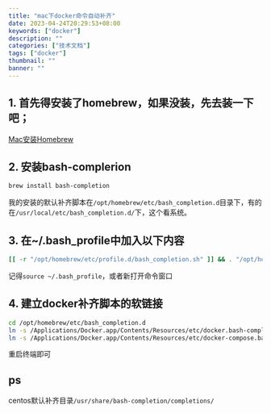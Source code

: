 ```yaml
---
title: "mac下docker命令自动补齐"
date: 2023-04-24T20:29:53+08:00
keywords: ["docker"]
description: ""
categories: ["技术文档"]
tags: ["docker"]
thumbnail: ""
banner: ""
---
```

## 1. 首先得安装了homebrew，如果没装，先去装一下吧；
[Mac安装Homebrew](https://www.rushui.net/posts/mac-install-homebrew/)
## 2. 安装bash-complerion
```bash
brew install bash-completion
```
我的安装的默认补齐脚本在`/opt/homebrew/etc/bash_completion.d`目录下，有的在`/usr/local/etc/bash_completion.d/`下，这个看系统。
## 3. 在~/.bash_profile中加入以下内容
```bash
[[ -r "/opt/homebrew/etc/profile.d/bash_completion.sh" ]] && . "/opt/homebrew/etc/profile.d/bash_completion.sh"
```
记得`source ~/.bash_profile`，或者新打开命令窗口
## 4. 建立docker补齐脚本的软链接
```bash
cd /opt/homebrew/etc/bash_completion.d
ln -s /Applications/Docker.app/Contents/Resources/etc/docker.bash-completion docker
ln -s /Applications/Docker.app/Contents/Resources/etc/docker-compose.bash-completion docker-compose
```
重启终端即可

## ps
centos默认补齐目录`/usr/share/bash-completion/completions/`